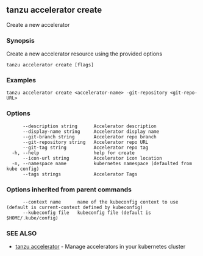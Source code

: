 ## tanzu accelerator create

Create a new accelerator

### Synopsis

Create a new accelerator resource using the provided options

```
tanzu accelerator create [flags]
```

### Examples

```
tanzu accelerator create <accelerator-name> -git-repository <git-repo-URL>
```

### Options

```
      --description string      Accelerator description
      --display-name string     Accelerator display name
      --git-branch string       Accelerator repo branch
      --git-repository string   Accelerator repo URL
      --git-tag string          Accelerator repo tag
  -h, --help                    help for create
      --icon-url string         Accelerator icon location
  -n, --namespace name          kubernetes namespace (defaulted from kube config)
      --tags strings            Accelerator Tags
```

### Options inherited from parent commands

```
      --context name      name of the kubeconfig context to use (default is current-context defined by kubeconfig)
      --kubeconfig file   kubeconfig file (default is $HOME/.kube/config)
```

### SEE ALSO

* [tanzu accelerator](tanzu_accelerator.md)	 - Manage accelerators in your kubernetes cluster

